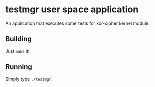 # testmgr user space application

An application that executes some tests for xor-cipher kernel module.

## Building

Just `make` it!

## Running

Simply type `./testmgr`.